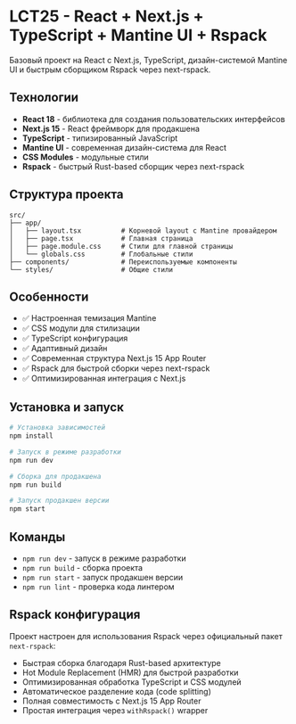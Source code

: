 # LCT25 - React + Next.js + TypeScript + Mantine UI + Rspack

Базовый проект на React с Next.js, TypeScript, дизайн-системой Mantine UI и быстрым сборщиком Rspack через next-rspack.

## Технологии

- **React 18** - библиотека для создания пользовательских интерфейсов
- **Next.js 15** - React фреймворк для продакшена
- **TypeScript** - типизированный JavaScript
- **Mantine UI** - современная дизайн-система для React
- **CSS Modules** - модульные стили
- **Rspack** - быстрый Rust-based сборщик через next-rspack

## Структура проекта

```
src/
├── app/
│   ├── layout.tsx          # Корневой layout с Mantine провайдером
│   ├── page.tsx            # Главная страница
│   ├── page.module.css     # Стили для главной страницы
│   └── globals.css         # Глобальные стили
├── components/             # Переиспользуемые компоненты
└── styles/                 # Общие стили
```

## Особенности

- ✅ Настроенная темизация Mantine
- ✅ CSS модули для стилизации
- ✅ TypeScript конфигурация
- ✅ Адаптивный дизайн
- ✅ Современная структура Next.js 15 App Router
- ✅ Rspack для быстрой сборки через next-rspack
- ✅ Оптимизированная интеграция с Next.js

## Установка и запуск

```bash
# Установка зависимостей
npm install

# Запуск в режиме разработки
npm run dev

# Сборка для продакшена
npm run build

# Запуск продакшен версии
npm start
```

## Команды

- `npm run dev` - запуск в режиме разработки
- `npm run build` - сборка проекта
- `npm run start` - запуск продакшен версии
- `npm run lint` - проверка кода линтером

## Rspack конфигурация

Проект настроен для использования Rspack через официальный пакет `next-rspack`:

- Быстрая сборка благодаря Rust-based архитектуре
- Hot Module Replacement (HMR) для быстрой разработки
- Оптимизированная обработка TypeScript и CSS модулей
- Автоматическое разделение кода (code splitting)
- Полная совместимость с Next.js 15 App Router
- Простая интеграция через `withRspack()` wrapper
